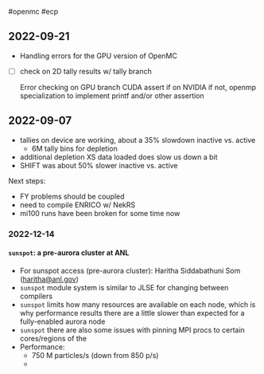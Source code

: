 #openmc #ecp

## 2022-09-21
- Handling errors for the GPU version of OpenMC
- [ ] check on 2D tally results w/ tally branch

	Error checking on GPU branch
  CUDA assert if on NVIDIA
  if not, openmp specialization to implement printf and/or other assertion
  

## 2022-09-07
- tallies on device are working, about a 35% slowdown inactive vs. active
	- 6M tally bins for depletion
- additional depletion XS data loaded does slow us down a bit
- SHIFT was about 50% slower inactive vs. active

Next steps:
  - FY problems should be coupled
  - need to compile ENRICO w/ NekRS
  - mi100 runs have been broken for some time now

### 2022-12-14

#### `sunspot`: a pre-aurora cluster at ANL
 - For sunspot access (pre-aurora cluster): Haritha Siddabathuni Som (haritha@anl.gov)
 - `sunspot` module system is similar to JLSE for changing between compilers
 - `sunspot` limits how many resources are available on each node, which is why performance results there are a little slower than expected for a fully-enabled aurora node
 - `sunspot` there are also some issues with pinning MPI procs to certain cores/regions of the 
 - Performance:
	 - 750 M particles/s (down from 850 p/s)
	 - 